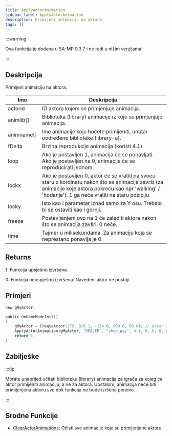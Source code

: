 ```yaml
---
title: ApplyActorAnimation
sidebar_label: ApplyActorAnimation
description: Primijeni animaciju na aktora.
tags: []
---
```


:::warning

Ova funkcija je dodana u SA-MP 0.3.7 i ne radi u nižim verzijama!

:::

## Deskripcija

Primijeni animaciju na aktora.

| Ime        | Deskripcija                                                                                                                                                                                             |
| ---------- | ------------------------------------------------------------------------------------------------------------------------------------------------------------------------------------------------------- |
| actorid    | ID aktora kojem se primjenjuje animacija.                                                                                                                                                               |
| animlib[]  | Biblioteka (library) animacije iz koje se primjenjuje animacija.                                                                                                                                        |
| animname[] | Ime animacije koju hoćete primijeniti, unutar oodređene biblioteke (library-a).                                                                                                                         |
| fDelta     | Brzina reprodukcije animacija (koristi 4.1).                                                                                                                                                            |
| loop       | Ako je postavljen 1, animacija će se ponavljati. Ako je postavljen na 0, animacija će se reproducirati jednom.                                                                                          |
| lockx      | Ako je postavljen 0, aktor će se vratiti na svoeu staru x kordinatu nakon što se animacija završi (za animacije koje aktora pokreću kao npr 'walking' / 'hodanje'). 1 ga neće vratiti na staru poziciju |
| locky      | Isto kao i parametar iznad samo za Y osu. Trebalo bi se ostaviti kao i gornji.                                                                                                                          |
| freeze     | Postavljanjem ovo na 1 će zalediti aktora nakon što se animacija zavšri. 0 neće.                                                                                                                        |
| time       | Tajmer u milisekundama. Za animaciju koja se neprestano ponavlja je 0.                                                                                                                                  |

## Returns

1: Funkcija upsješno izvršena.

0: Funkcija neuspješno izvršena. Navedeni aktor ne postoji.

## Primjeri

```c
new gMyActor;

public OnGameModeInit()
{
    gMyActor = CreateActor(179, 316.1, -134.0, 999.6, 90.0); // Actor as salesperson in Ammunation
    ApplyActorAnimation(gMyActor, "DEALER", "shop_pay", 4.1, 0, 0, 0, 0, 0); // Pay anim
    return 1;
}
```

## Zabilješke

:::tip

Morate unaprijed učitati biblioteku (library) animacija za igrača za kojeg će aktor primijeniti animaciju, a ne za aktora. Uostalom, animacija neće biti primijenjena aktoru sve dok funkcija ne bude izršena ponovo.

:::

## Srodne Funkcije

- [ClearActorAnimations](ClearActorAnimations.md): Očisti sve animacije koje su primijenjene aktoru.
